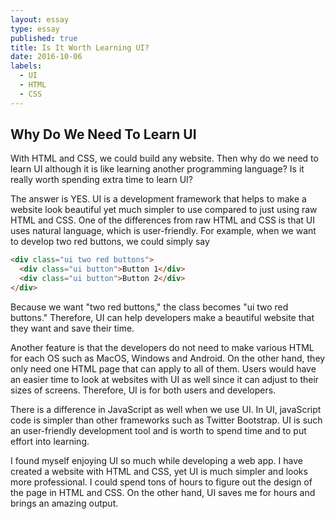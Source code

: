 ```yaml
---
layout: essay
type: essay
published: true
title: Is It Worth Learning UI? 
date: 2016-10-06
labels:
  - UI
  - HTML
  - CSS
---
```


## Why Do We Need To Learn UI

With HTML and CSS, we could build any website. Then why do we need to learn UI although it is like learning another programming language?  Is it really worth spending extra time to learn UI?

The answer is YES.  UI is a development framework that helps to make a website look beautiful yet much simpler to use compared to just using raw HTML and CSS.  One of the differences from raw HTML and CSS is that UI uses natural language, which is user-friendly. For example, when we want to develop two red buttons, we could simply say

```html
<div class="ui two red buttons">
  <div class="ui button">Button 1</div>
  <div class="ui button">Button 2</div>
</div>
```

Because we want "two red buttons," the class becomes "ui two red buttons."  Therefore, UI can help developers make a beautiful website that they want and save their time.

Another feature is that the developers do not need to make various HTML for each OS such as MacOS, Windows and Android. On the other hand, they only need one HTML page that can apply to all of them.  Users would have an easier time to look at websites with UI as well since it can adjust to their sizes of screens.  Therefore, UI is for both users and developers.

There is a difference in JavaScript as well when we use UI.  In UI, javaScript code is simpler than other frameworks such as Twitter Bootstrap.  UI is such an user-friendly development tool and is worth to spend time and to put effort into learning.

I found myself enjoying UI so much while developing a web app.  I have created a website with HTML and CSS, yet UI is much simpler and looks more professional.  I could spend tons of hours to figure out the design of the page in HTML and CSS.  On the other hand, UI saves me for hours and brings an amazing output.